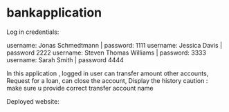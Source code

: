 # bankapplication
Log in credentials:

username:  Jonas Schmedtmann | password: 1111
username:  Jessica Davis | password 2222
username:  Steven Thomas Williams | password: 3333
username:  Sarah Smith | password 4444

In this application , logged in user can transfer amount other accounts, Request for a loan, can close the account,  Display the history 
 caution : make sure u provide correct transfer account name
 
Deployed website: 
